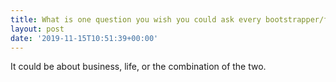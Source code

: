 ```yaml
---
title: What is one question you wish you could ask every bootstrapper/founder/entrepreneur?
layout: post
date: '2019-11-15T10:51:39+00:00'
---
```

It could be about business, life, or the combination of the two.

